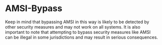 # AMSI-Bypass

Keep in mind that bypassing AMSI in this way is likely to be detected by other security measures and may not work on all systems. It is also important to note that attempting to bypass security measures like AMSI can be illegal in some jurisdictions and may result in serious consequences.
